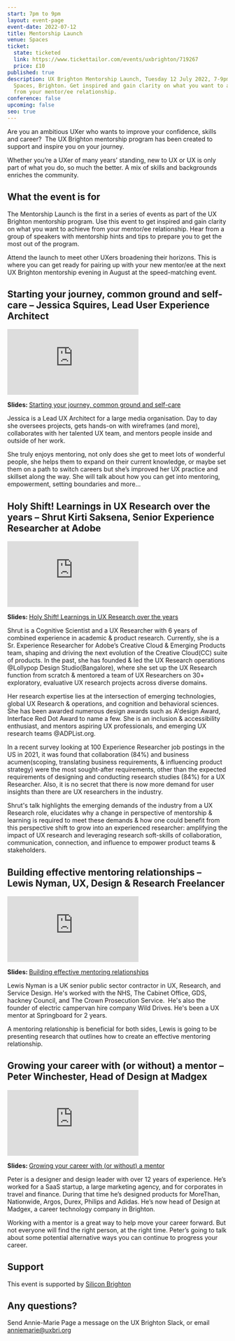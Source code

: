 ```yaml
---
start: 7pm to 9pm
layout: event-page
event-date: 2022-07-12
title: Mentorship Launch
venue: Spaces
ticket:
  state: ticketed
  link: https://www.tickettailor.com/events/uxbrighton/719267
  price: £10
published: true
description: UX Brighton Mentorship Launch, Tuesday 12 July 2022, 7-9pm at
  Spaces, Brighton. Get inspired and gain clarity on what you want to achieve
  from your mentor/ee relationship.
conference: false
upcoming: false
seo: true
---
```

Are you an ambitious UXer who wants to improve your confidence, skills and career?  The UX Brighton mentorship program has been created to support and inspire you on your journey.

Whether you’re a UXer of many years’ standing, new to UX or UX is only part of what you do, so much the better. A mix of skills and backgrounds enriches the community.

## What the event is for

The Mentorship Launch is the first in a series of events as part of the UX Brighton mentorship program. Use this event to get inspired and gain clarity on what you want to achieve from your mentor/ee relationship. Hear from a group of speakers with mentorship hints and tips to prepare you to get the most out of the program.

Attend the launch to meet other UXers broadening their horizons. This is where you can get ready for pairing up with your new mentor/ee at the next UX Brighton mentorship evening in August at the speed-matching event.

## **Starting your journey, common ground and self-care –** Jessica Squires, Lead User Experience Architect

<div class="embed-container youtube hd"><iframe src="https://youtube.com/embed/x7dEbgh3GGw" frameborder="0" scrolling="no" allowfullscreen></iframe></div>

<strong>Slides: </strong><a href="https://www.slideshare.net/uxbri/jessica-squires-starting-your-mentorship-journey-common-ground-and-selfcare">Starting your journey, common ground and self-care</a>

Jessica is a Lead UX Architect for a large media organisation. Day to day she oversees projects, gets hands-on with wireframes (and more), collaborates with her talented UX team, and mentors people inside and outside of her work.

She truly enjoys mentoring, not only does she get to meet lots of wonderful people, she helps them to expand on their current knowledge, or maybe set them on a path to switch careers but she’s improved her UX practice and skillset along the way. She will talk about how you can get into mentoring, empowerment, setting boundaries and more... 

## Holy Shift! Learnings in UX Research over the years – Shrut Kirti Saksena, Senior Experience Researcher at Adobe

<div class="embed-container youtube hd"><iframe src="https://youtube.com/embed/uZ2j8i8s9WU" frameborder="0" scrolling="no" allowfullscreen></iframe></div>

<strong>Slides: </strong><a href="https://www.slideshare.net/uxbri/shrut-kirti-saksena-holy-shift-learnings-in-ux-research-over-the-years">Holy Shift! Learnings in UX Research over the years</a>

Shrut is a Cognitive Scientist and a UX Researcher with 6 years of combined experience in academic & product research. Currently, she is a Sr. Experience Researcher for Adobe’s Creative Cloud & Emerging Products team, shaping and driving the next evolution of the Creative Cloud(CC) suite of products.
In the past, she has founded & led the UX Research operations @Lollypop Design Studio(Bangalore), where she set up the UX Research function from scratch & mentored a team of UX Researchers on 30+ exploratory, evaluative UX research projects across diverse domains.

Her research expertise lies at the intersection of emerging technologies, global UX Research & operations, and cognition and behavioral sciences. She has been awarded numerous design awards such as A'design Award, Interface Red Dot Award to name a few. She is an inclusion & accessibility enthusiast, and mentors aspiring UX professionals, and emerging UX research teams @ADPList.org.

In a recent survey looking at 100 Experience Researcher job postings in the US in 2021, it was found that collaboration (84%) and business acumen(scoping, translating business requirements, & influencing product strategy) were the most sought-after requirements, other than the expected requirements of designing and conducting research studies (84%) for a UX Researcher. Also, it is no secret that there is now more demand for user insights than there are UX researchers in the industry.

Shrut's talk highlights the emerging demands of the industry from a UX Research role, elucidates why a change in perspective of mentorship & learning is required to meet these demands & how one could benefit from this perspective shift to grow into an experienced researcher: amplifying the impact of UX research and leveraging research soft-skills of collaboration, communication, connection, and influence to empower product teams & stakeholders.

## Building effective mentoring relationships – Lewis Nyman, UX, Design & Research Freelancer

<div class="embed-container youtube hd"><iframe src="https://youtube.com/embed/9HnvpawBUJk" frameborder="0" scrolling="no" allowfullscreen></iframe></div>

<strong>Slides: </strong><a href="https://www.slideshare.net/uxbri/lewis-nyman-building-effective-mentoring-relationships">Building effective mentoring relationships</a>

Lewis Nyman is a UK senior public sector contractor in UX, Research, and Service Design. He's worked with the NHS, The Cabinet Office, GDS, hackney Council, and The Crown Prosecution Service.  He's also the founder of electric campervan hire company Wild Drives. He's been a UX mentor at Springboard for 2 years. 

A mentoring relationship is beneficial for both sides, Lewis is going to be presenting research that outlines how to create an effective mentoring relationship.

## Growing your career with (or without) a mentor – Peter Winchester, Head of Design at Madgex

<div class="embed-container youtube hd"><iframe src="https://youtube.com/embed/6kj7-fc5mLI" frameborder="0" scrolling="no" allowfullscreen></iframe></div>

<strong>Slides: </strong><a href="https://www.slideshare.net/uxbri/peter-winchester-growing-your-career-with-or-without-a-mentor">Growing your career with (or without) a mentor</a>

Peter is a designer and design leader with over 12 years of experience. He’s worked for a SaaS startup, a large marketing agency, and for corporates in travel and finance. During that time he’s designed products for MoreThan, Nationwide, Argos, Durex, Philips and Adidas. He’s now head of Design at Madgex, a career technology company in Brighton.

Working with a mentor is a great way to help move your career forward. But not everyone will find the right person, at the right time. Peter’s going to talk about some potential alternative ways you can continue to progress your career.

## S﻿upport

This event is supported by [Silicon Brighton](https://siliconbrighton.com/)

## Any questions?

Send Annie-Marie Page a message on the UX Brighton Slack, or email anniemarie@uxbri.org
